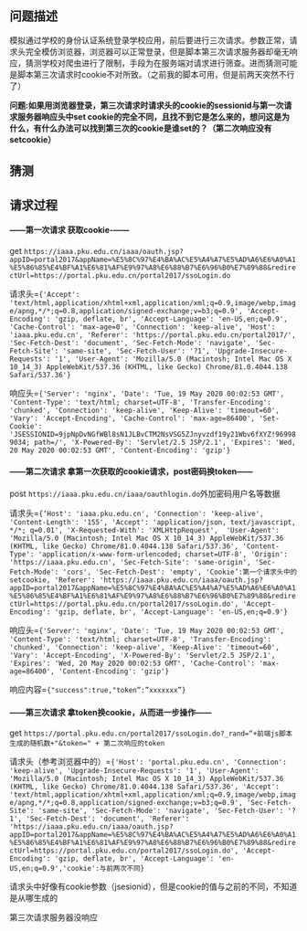 ## 问题描述
模拟通过学校的身份认证系统登录学校应用，前后要进行三次请求。参数正常，请求头完全模仿浏览器，浏览器可以正常登录，但是脚本第三次请求服务器却毫无响应，猜测学校对爬虫进行了限制，手段为在服务端对请求进行筛查。进而猜测可能是脚本第三次请求时cookie不对所致。（之前我的脚本可用，但是前两天突然不行了）


**问题:如果用浏览器登录，第三次请求时请求头的cookie的sessionid与第一次请求服务器响应头中set cookie的完全不同，且找不到它是怎么来的，想问这是为什么，有什么办法可以找到第三次的cookie是谁set的？（第二次响应没有setcookie）**

## 猜测


## 请求过程


#### ——第一次请求 获取cookie-——
get `https://iaaa.pku.edu.cn/iaaa/oauth.jsp?appID=portal2017&appName=%E5%8C%97%E4%BA%AC%E5%A4%A7%E5%AD%A6%E6%A0%A1%E5%86%85%E4%BF%A1%E6%81%AF%E9%97%A8%E6%88%B7%E6%96%B0%E7%89%88&redirectUrl=https://portal.pku.edu.cn/portal2017/ssoLogin.do`

请求头=`{'Accept': 'text/html,application/xhtml+xml,application/xml;q=0.9,image/webp,image/apng,*/*;q=0.8,application/signed-exchange;v=b3;q=0.9', 'Accept-Encoding': 'gzip, deflate, br', 'Accept-Language': 'en-US,en;q=0.9', 'Cache-Control': 'max-age=0', 'Connection': 'keep-alive', 'Host': 'iaaa.pku.edu.cn', 'Referer': 'https://portal.pku.edu.cn/portal2017/', 'Sec-Fetch-Dest': 'document', 'Sec-Fetch-Mode': 'navigate', 'Sec-Fetch-Site': 'same-site', 'Sec-Fetch-User': '?1', 'Upgrade-Insecure-Requests': '1', 'User-Agent': 'Mozilla/5.0 (Macintosh; Intel Mac OS X 10_14_3) AppleWebKit/537.36 (KHTML, like Gecko) Chrome/81.0.4044.138 Safari/537.36'}`

响应头=`{'Server': 'nginx', 'Date': 'Tue, 19 May 2020 00:02:53 GMT', 'Content-Type': 'text/html; charset=UTF-8', 'Transfer-Encoding': 'chunked', 'Connection': 'keep-alive', 'Keep-Alive': 'timeout=60', 'Vary': 'Accept-Encoding', 'Cache-Control': 'max-age=86400', 'Set-Cookie': 'JSESSIONID=9jpNpDvNGfWBl8sN1JLBvCTM2NsVSG5ZJnyvzdf19y21Wbv6fXYZ!969989034; path=/', 'X-Powered-By': 'Servlet/2.5 JSP/2.1', 'Expires': 'Wed, 20 May 2020 00:02:53 GMT', 'Content-Encoding': 'gzip'}`

#### ——第二次请求 拿第一次获取的cookie请求，post密码换token——
post  `https://iaaa.pku.edu.cn/iaaa/oauthlogin.do`外加密码用户名等数据

请求头=`{‘Host': 'iaaa.pku.edu.cn', 'Connection': 'keep-alive', 'Content-Length': '155', 'Accept': 'application/json, text/javascript, */*; q=0.01', 'X-Requested-With': 'XMLHttpRequest',  'User-Agent': 'Mozilla/5.0 (Macintosh; Intel Mac OS X 10_14_3) AppleWebKit/537.36 (KHTML, like Gecko) Chrome/81.0.4044.138 Safari/537.36', 'Content-Type': 'application/x-www-form-urlencoded; charset=UTF-8', 'Origin': 'https://iaaa.pku.edu.cn', 'Sec-Fetch-Site': 'same-origin', 'Sec-Fetch-Mode': 'cors', 'Sec-Fetch-Dest': 'empty', 'Cookie’:第一个请求头中的setcookie, 'Referer': 'https://iaaa.pku.edu.cn/iaaa/oauth.jsp?appID=portal2017&appName=%E5%8C%97%E4%BA%AC%E5%A4%A7%E5%AD%A6%E6%A0%A1%E5%86%85%E4%BF%A1%E6%81%AF%E9%97%A8%E6%88%B7%E6%96%B0%E7%89%88&redirectUrl=https://portal.pku.edu.cn/portal2017/ssoLogin.do', 'Accept-Encoding': 'gzip, deflate, br', 'Accept-Language': 'en-US,en;q=0.9'}`

响应头=`{'Server': 'nginx', 'Date': 'Tue, 19 May 2020 00:02:53 GMT', 'Content-Type': 'text/html; charset=UTF-8', 'Transfer-Encoding': 'chunked', 'Connection': 'keep-alive', 'Keep-Alive': 'timeout=60', 'Vary': 'Accept-Encoding', 'X-Powered-By': 'Servlet/2.5 JSP/2.1', 'Expires': 'Wed, 20 May 2020 00:02:53 GMT', 'Cache-Control': 'max-age=86400', 'Content-Encoding': 'gzip'}`

响应内容=`{"success":true,"token”:”xxxxxxx”}`

#### ——第三次请求 拿token换cookie，从而进一步操作——
get `https://portal.pku.edu.cn/portal2017/ssoLogin.do?_rand=“+前端js脚本生成的随机数+"&token=" + 第二次响应的token`

请求头（参考浏览器中的）=`{'Host': 'portal.pku.edu.cn', 'Connection': 'keep-alive', 'Upgrade-Insecure-Requests': '1', 'User-Agent': 'Mozilla/5.0 (Macintosh; Intel Mac OS X 10_14_3) AppleWebKit/537.36 (KHTML, like Gecko) Chrome/81.0.4044.138 Safari/537.36', 'Accept': 'text/html,application/xhtml+xml,application/xml;q=0.9,image/webp,image/apng,*/*;q=0.8,application/signed-exchange;v=b3;q=0.9', 'Sec-Fetch-Site': 'same-site', 'Sec-Fetch-Mode': 'navigate', 'Sec-Fetch-User': '?1', 'Sec-Fetch-Dest': 'document', 'Referer': 'https://iaaa.pku.edu.cn/iaaa/oauth.jsp?appID=portal2017&appName=%E5%8C%97%E4%BA%AC%E5%A4%A7%E5%AD%A6%E6%A0%A1%E5%86%85%E4%BF%A1%E6%81%AF%E9%97%A8%E6%88%B7%E6%96%B0%E7%89%88&redirectUrl=https://portal.pku.edu.cn/portal2017/ssoLogin.do', 'Accept-Encoding': 'gzip, deflate, br', 'Accept-Language': 'en-US,en;q=0.9','cookie':与前两次不同}`

请求头中好像有cookie参数（jsesionid），但是cookie的值与之前的不同，不知道是从哪生成的

第三次请求服务器没响应

